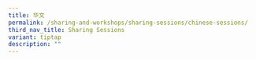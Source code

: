 ```yaml
---
title: 华文
permalink: /sharing-and-workshops/sharing-sessions/chinese-sessions/
third_nav_title: Sharing Sessions
variant: tiptap
description: ""
---
```

